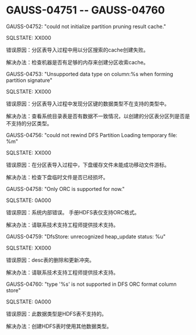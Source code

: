 # GAUSS-04751 -- GAUSS-04760<a name="ZH-CN_TOPIC_0302073433"></a>

GAUSS-04752: "could not initialize partition pruning result cache."

SQLSTATE: XX000

错误原因：分区表导入过程中用以分区搜索的cache创建失败。

解决办法：检查机器是否有足够的内存来创建分区收索cache。

GAUSS-04753: "Unsupported data type on column:%s when forming partition signature"

SQLSTATE: XX000

错误原因：分区表导入过程中发现分区键的数据类型不在支持的类型中。

解决办法：查看系统目录表是否有数据不一致情况，以创建的分区表分区列是否是不支持的分区类型。

GAUSS-04756: "could not rewind DFS Partition Loading temporary file: %m"

SQLSTATE: XX000

错误原因：在分区表导入过程中，下盘缓存文件未能成功移动文件游标。

解决办法：检查下盘临时文件是否已经损坏。

GAUSS-04758: "Only ORC is supported for now."

SQLSTATE: 0A000

错误原因：系统内部错误。 手册HDFS表仅支持ORC格式。

解决办法：请联系技术支持工程师提供技术支持。

GAUSS-04759: "DfsStore: unrecognized heap\_update status: %u"

SQLSTATE: XX000

错误原因：desc表的删除和更新冲突。

解决办法：请联系技术支持工程师提供技术支持。

GAUSS-04760: "type '%s' is not supported in DFS ORC format column store"

SQLSTATE: 0A000

错误原因：此数据类型是HDFS表不支持的。

解决办法：创建HDFS表时使用其他数据类型。

